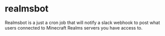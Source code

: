 # realmsbot
Realmsbot is a just a cron job that will notify a slack webhook to post what
users connected to Minecraft Realms servers you have access to.
